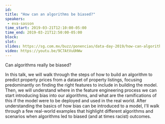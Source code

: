 ```yaml
---
id: 
title: "How can an algorithms be biased?"
speakers:
 - eva-sasson
time_start: 2019-03-21T12:10:00-05:00
time_end: 2019-03-21T12:50:00-05:00
block: 
slot: 
slides: https://sg.com.mx/buzz/ponencias/data-day-2019/how-can-algorithms-be-biased
video: https://youtu.be/9C7AtVuUHWw
---
```


Can algorithms really be biased?

In this talk, we will walk through the steps of how to build an algorithm to predict property prices from a dataset of property listings, focusing predominantly on finding the right features to include in building the model. Then, we will understand where in the feature engineering process we can start introducing bias into our algorithms, and what are the ramifications of this if the model were to be deployed and used in the real world. After understanding the basics of how bias can be introduced to a model, I'll walk through a few real-world examples that highlight different algorithms and scenarios when algorithms led to biased (and at times racist) outcomes.